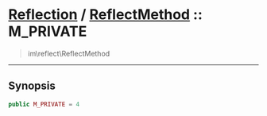 # [Reflection](reflect.md) / [ReflectMethod](reflect-ReflectMethod.md) :: M_PRIVATE
 > im\reflect\ReflectMethod
____

## Synopsis
```php
public M_PRIVATE = 4
```
